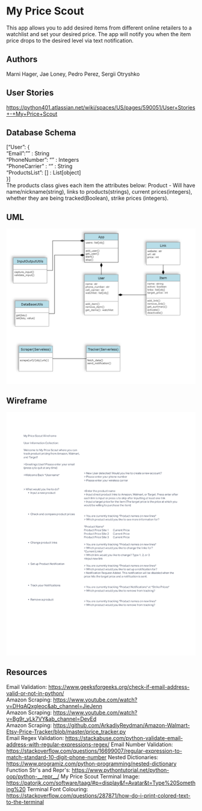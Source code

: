 # My Price Scout

This app allows you to add desired items from different online retailers to a watchlist and set your desired price. The app will notify you when the item price drops to the desired level via text notification.

## Authors

Marni Hager, Jae Loney, Pedro Perez, Sergii Otryshko

## User Stories

<https://python401.atlassian.net/wiki/spaces/US/pages/590051/User+Stories+-+My+Price+Scout>

## Database Schema

[“User”: {  
“Email”:”” : String  
 “PhoneNumber”: “” : Integers  
“PhoneCarrier” : “” : String  
“ProductsList”: [] : List[object]  
}]  
The products class gives each item the attributes below:
Product - Will have name/nickname(string), links to products(strings), current prices(integers), whether they are being tracked(Boolean), strike prices (integers).

## UML

![UML](https://github.com/Cuatro-Programadores/my-price-scout/blob/main/images/my-price-scout-uml.png)

## Wireframe

![Wireframe](https://github.com/Cuatro-Programadores/my-price-scout/blob/main/images/Wireframe-MyPriceScout.png)

## Resources

Email Validation: <https://www.geeksforgeeks.org/check-if-email-address-valid-or-not-in-python/>  
Amazon Scraping: <https://www.youtube.com/watch?v=DHqAQxgleoc&ab_channel=JieJenn>  
Amazon Scraping: <https://www.youtube.com/watch?v=Bg9r_yLk7VY&ab_channel=DevEd>  
Amazon Scraping: <https://github.com/ArkadiyReydman/Amazon-Walmart-Etsy-Price-Tracker/blob/master/price_tracker.py>  
Email Regex Validation: <https://stackabuse.com/python-validate-email-address-with-regular-expressions-regex/>
Email Number Validation: <https://stackoverflow.com/questions/16699007/regular-expression-to-match-standard-10-digit-phone-number>
Nested Dictionaries: <https://www.programiz.com/python-programming/nested-dictionary>
Function Str's and Repr's: <https://www.pythontutorial.net/python-oop/python-__repr__/>
My Price Scout Terminal Image: <https://patorjk.com/software/taag/#p=display&f=Avatar&t=Type%20Something%20>
Terminal Font Colouring: <https://stackoverflow.com/questions/287871/how-do-i-print-colored-text-to-the-terminal>

